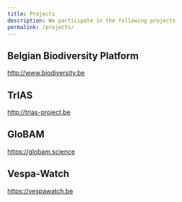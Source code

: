 ```yaml
---
title: Projects
description: We participate in the following projects
permalink: /projects/
---
```


## Belgian Biodiversity Platform

<http://www.biodiversity.be>

## TrIAS

<http://trias-project.be>

## GloBAM

<https://globam.science>

## Vespa-Watch

<https://vespawatch.be>
